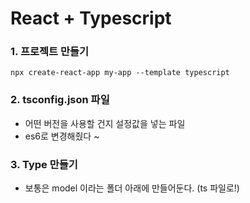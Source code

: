 # React + Typescript 

### 1. 프로젝트 만들기
```
npx create-react-app my-app --template typescript
```

### 2. tsconfig.json 파일
- 어떤 버전을 사용할 건지 설정값을 넣는 파일
- es6로 변경해줬다 ~

### 3. Type 만들기
- 보통은 model 이라는 폴더 아래에 만들어둔다. (ts 파일로!)